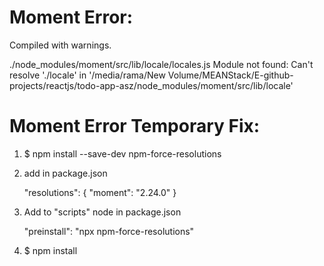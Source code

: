 # Moment Error:
Compiled with warnings.

./node_modules/moment/src/lib/locale/locales.js
Module not found: Can't resolve './locale' in '/media/rama/New Volume/MEANStack/E-github-projects/reactjs/todo-app-asz/node_modules/moment/src/lib/locale'

# Moment Error Temporary Fix:
1. $ npm install --save-dev npm-force-resolutions

2. add in package.json

    "resolutions": {
        "moment": "2.24.0"
    }

3. Add to "scripts" node in package.json

    "preinstall": "npx npm-force-resolutions"

4. $ npm install
